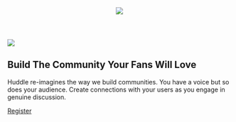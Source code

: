 <!DOCTYPE html>
<html lang="en">
<head>
 <meta charset="UTF-8">
 <meta name="viewport" content="width=device-width, initial-scale=1.0">
 <link rel="stylesheet" href="style.css">
 <link rel="stylesheet" href="https://use.fontawesome.com/releases/v5.15.4/css/all.css" integrity="sha384-DyZ88mC6Up2uqS4h/KRgHuoeGwBcD4Ng9SiP4dIRy0EXTlnuz47vAwmeGwVChigm" crossorigin="anonymous"/>
 <link rel="stylesheet" href="https://fonts.google.com/specimen/Poppins">
 <title>Huddle</title>
</head>
<body>
<header class="header">
 <img src="../huddle/img/logo.svg">
</header>
<main>
<section class="container">
<div class="box1">
 <img src="../huddle/img/illustration-mockups.svg">
</div>
<div class="box2">
 <h1>Build The Community Your Fans Will Love</h1>
 <p>Huddle re-imagines the way we build communities. You have a voice but so does your audience. Create connections with your users as you engage in genuine discussion. </p>
 <a href="#" class="btn">Register</a>
</div>
</section>
</main>
<footer>
 <i class="fab fa-facebook-f" id="gif"></i>
 <i class="fab fa-twitter" id="gif"></i>
 <i class="fab fa-instagram" id="gif"></i>
</footer>
</body>
</html>
